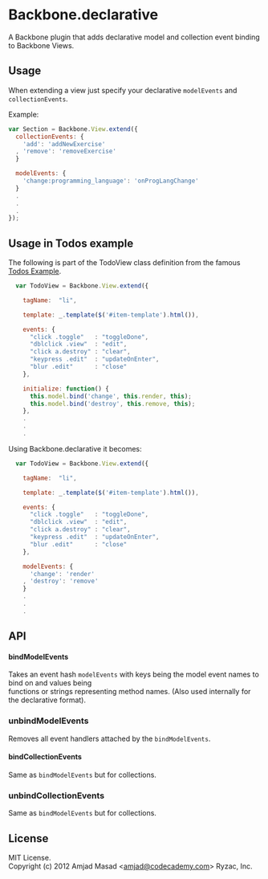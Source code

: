 # Backbone.declarative

A Backbone plugin that adds declarative model and collection event binding to Backbone Views.

## Usage

When extending a view just specify your declarative `modelEvents` and `collectionEvents`.  

Example:

```javascript
var Section = Backbone.View.extend({
  collectionEvents: {
    'add': 'addNewExercise'
  , 'remove': 'removeExercise'
  }

  modelEvents: {
    'change:programming_language': 'onProgLangChange'
  }
  .
  .
  .
});
```

## Usage in Todos example

The following is part of the TodoView class definition from the famous [Todos Example](http://backbonejs.org/docs/todos.html).  
```javascript
  var TodoView = Backbone.View.extend({

    tagName:  "li",

    template: _.template($('#item-template').html()),

    events: {
      "click .toggle"   : "toggleDone",
      "dblclick .view"  : "edit",
      "click a.destroy" : "clear",
      "keypress .edit"  : "updateOnEnter",
      "blur .edit"      : "close"
    },

    initialize: function() {
      this.model.bind('change', this.render, this);
      this.model.bind('destroy', this.remove, this);
    },
    .
    .
    .
```


Using Backbone.declarative it becomes:
```javascript
  var TodoView = Backbone.View.extend({

    tagName:  "li",

    template: _.template($('#item-template').html()),

    events: {
      "click .toggle"   : "toggleDone",
      "dblclick .view"  : "edit",
      "click a.destroy" : "clear",
      "keypress .edit"  : "updateOnEnter",
      "blur .edit"      : "close"
    },

    modelEvents: {
      'change': 'render'
    , 'destroy': 'remove'
    }
    .
    .
    .
```

## API

#### bindModelEvents

Takes an event hash `modelEvents` with keys being the model event names to bind on and values being  
functions or strings representing method names. (Also used internally for the declarative format).

### unbindModelEvents

Removes all event handlers attached by the `bindModelEvents`.

#### bindCollectionEvents

Same as `bindModelEvents` but for collections.

### unbindCollectionEvents

Same as `bindModelEvents` but for collections.


## License
MIT License.  
Copyright (c) 2012 Amjad Masad &lt;amjad@codecademy.com&gt; Ryzac, Inc.

